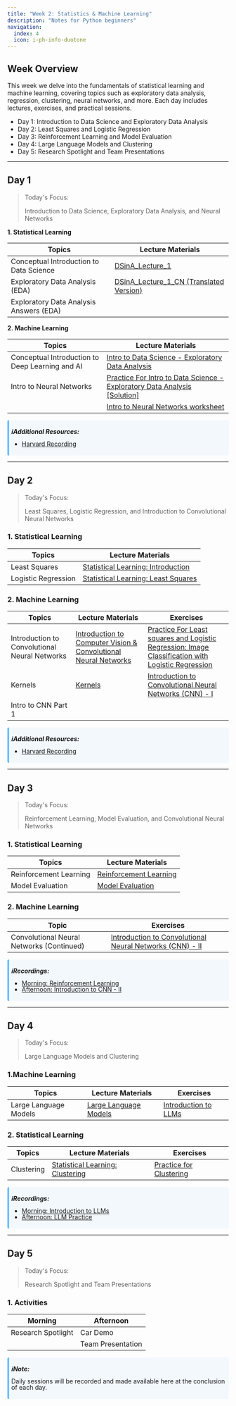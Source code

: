 ```yaml
---
title: "Week 2: Statistics & Machine Learning"
description: "Notes for Python beginners"
navigation:
  index: 4
  icon: i-ph-info-duotone
---
```


## Week Overview

This week we delve into the fundamentals of statistical learning and machine learning, covering topics such as exploratory data analysis, regression, clustering, neural networks, and more. Each day includes lectures, exercises, and practical sessions.

- Day 1: Introduction to Data Science and Exploratory Data Analysis
- Day 2: Least Squares and Logistic Regression
- Day 3: Reinforcement Learning and Model Evaluation
- Day 4: Large Language Models and Clustering
- Day 5: Research Spotlight and Team Presentations

---

## Day 1

> Today's Focus: 
> 
> Introduction to Data Science, Exploratory Data Analysis, and Neural Networks

**1. Statistical Learning**

| Topics | Lecture Materials |
|--------|-------------------|
| Conceptual Introduction to Data Science | [DSinA_Lecture_1](https://docs.qq.com/slide/DTVJ6a0xwRkVFcmtG) |
| Exploratory Data Analysis (EDA) | [DSinA_Lecture_1_CN (Translated Version)](https://docs.qq.com/slide/DTW54ZFBpRmZzU2R6) |
| Exploratory Data Analysis Answers (EDA) | |

**2. Machine Learning**

| Topics | Lecture Materials |
|--------|-------------------|
| Conceptual Introduction to Deep Learning and AI | [Intro to Data Science - Exploratory Data Analysis](https://www.kaggle.com/code/lewisqu/ai-day-1-1-eda) |
| Intro to Neural Networks | [Practice For Intro to Data Science - Exploratory Data Analysis [Solution]](https://www.kaggle.com/code/lewisqu/ai-day-1-1-eda-solution) |
| | [Intro to Neural Networks worksheet](https://docs.qq.com/document/DTEZuaGllRE50T2pN) |

<div style="border-left: 4px solid #68bdff; background-color: #f3f8fd; padding: 5px; border-radius: 3px; margin-top: 10px; line-height: 1;">

***ℹ️Additional Resources:***
- [Harvard Recording](https://harvard.zoom.us/rec/share/0yb8IVy-pb1KKI4_ZeXalgBXB1InqAUHyNxIo2ziPjUO-8qgX7oH6I1GGag5iuiw.9XymAgwQilDKhTjj)

</div>

---

## Day 2

> Today's Focus:
> 
> Least Squares, Logistic Regression, and Introduction to Convolutional Neural Networks

### 1. Statistical Learning

| Topics | Lecture Materials |
|--------|-------------------|
| Least Squares | [Statistical Learning: Introduction](https://docs.qq.com/slide/DTWN0Y0Nhb0FhSXRY) |
| Logistic Regression | [Statistical Learning: Least Squares](https://docs.qq.com/slide/DTWZFUlZkVk1DRURn) |

### 2. Machine Learning

| Topics | Lecture Materials | Exercises |
|--------|-------------------|-----------|
| Introduction to Convolutional Neural Networks | [Introduction to Computer Vision & Convolutional Neural Networks](https://docs.qq.com/slide/DTVNYeGd6ZWxRQ3Vn) | [Practice For Least squares and Logistic Regression: Image Classification with Logistic Regression](https://www.kaggle.com/code/lewisqu/ai-day-2-1-logistic-regression) |
| Kernels | [Kernels](https://docs.qq.com/sheet/DTWFIdGFlTlRCY1hw?tab=BB08J2) | [Introduction to Convolutional Neural Networks (CNN) - I](https://www.kaggle.com/code/lewisqu/ai-day-2-2-intro-to-cnn-i) |
| Intro to CNN Part 1 | |

<div style="border-left: 4px solid #68bdff; background-color: #f3f8fd; padding: 5px; border-radius: 3px; margin-top: 10px; line-height: 1;">

***ℹ️Additional Resources:***
- [Harvard Recording](https://harvard.zoom.us/rec/share/_VH_gOp2HNgDMH68CWWGUBsfbkisdEBWT9KH0rMYsxamwVP27d4Zn0Mz9GAsTlYt.YHsO_rWc1wF3dryF)

</div>

---

## Day 3

> Today's Focus:
>
> Reinforcement Learning, Model Evaluation, and Convolutional Neural Networks

### 1. Statistical Learning

| Topics | Lecture Materials |
|--------|-------------------|
| Reinforcement Learning | [Reinforcement Learning](https://docs.qq.com/slide/DTWtCSW11Rm5UeFBR) |
| Model Evaluation | [Model Evaluation](https://docs.qq.com/slide/DTWVMeHpqdlB0ektW) |

### 2. Machine Learning

| Topic | Exercises |
|-------|-----------|
| Convolutional Neural Networks (Continued) | [Introduction to Convolutional Neural Networks (CNN) - II](https://www.kaggle.com/code/lewisqu/ai-day-3-1-intro-to-cnn-ii) |

<div style="border-left: 4px solid #68bdff; background-color: #f3f8fd; padding: 5px; border-radius: 3px; margin-top: 10px; line-height: 1;">

***ℹ️Recordings:***
- [Morning: Reinforcement Learning](https://celehssummercamp-my.sharepoint.com/:v:/g/personal/parse_celehssummercamp_onmicrosoft_com/EVewqSsIO7NKlDBPLXOsIwQBnly05RAaxMrYtluWx-7dUQ)
- [Afternoon: Introduction to CNN - II](https://celehssummercamp-my.sharepoint.com/:v:/g/personal/parse_celehssummercamp_onmicrosoft_com/EeED1OmWErdKtntguL5S0V0BqnhPucpb2rPqCLGDddDA0w)

</div>

---

## Day 4

> Today's Focus:
>
> Large Language Models and Clustering

### 1.Machine Learning

| Topics | Lecture Materials | Exercises |
|--------|-------------------|-----------|
| Large Language Models | [Large Language Models](https://docs.qq.com/slide/DTXlwYnJLUkVJekdC) | [Introduction to LLMs](https://www.kaggle.com/code/lewisqu/ai-day-4-2-intro-to-llms) |

### 2. Statistical Learning

| Topics | Lecture Materials | Exercises |
|--------|-------------------|-----------|
| Clustering | [Statistical Learning: Clustering](https://docs.qq.com/slide/DTVBld1FmSFF2eGN6) | [Practice for Clustering](https://www.kaggle.com/code/lewisqu/ai-day-4-1-clustering) |

<div style="border-left: 4px solid #68bdff; background-color: #f3f8fd; padding: 5px; border-radius: 3px; margin-top: 10px; line-height: 1;">

***ℹ️Recordings:***
- [Morning: Introduction to LLMs](https://celehssummercamp-my.sharepoint.com/:v:/g/personal/parse_celehssummercamp_onmicrosoft_com/EeQ7Uwr4t6dPtV4fBfZDncIBgRTZkL04v9F3OrmGDxX-Gw)
- [Afternoon: LLM Practice](https://celehssummercamp-my.sharepoint.com/:v:/g/personal/parse_celehssummercamp_onmicrosoft_com/EVkudiuH9xhHizGt3e7QnQEBaamBjIjWfNdBgBjAXynEPw)

</div>

---

## Day 5

> Today's Focus:
>
> Research Spotlight and Team Presentations

### 1. Activities

| Morning | Afternoon |
|---------|-----------|
| Research Spotlight | Car Demo |
| | Team Presentation |

<div style="border-left: 4px solid #68bdff; background-color: #f3f8fd; padding: 5px; border-radius: 3px; margin-top: 10px; line-height: 1;">

***ℹ️Note:***

Daily sessions will be recorded and made available here at the conclusion of each day.

</div>
